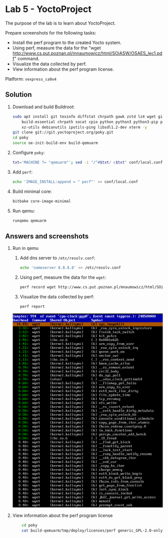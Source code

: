 # Lab 5 - YoctoProject
The purpose of the lab is to learn about YoctoProject.

Prepare screenshots for the following tasks:
 - Install the perf program to the created Yocto system.
 - Using perf, measure the data for the "wget http://www.cs.put.poznan.pl/mnaumowicz/html/SOiASW/OSAES_lec1.pdf" command.
 - Visualize the data collected by perf.
 - View information about the perf program license.

Platform: `vexpress_ca9x4`

## Solution

1. Download and build Buildroot:

    ```bash
    sudo apt install git texinfo diffstat chrpath gawk zstd lz4 wget git-core diffstat unzip texinfo gcc-multilib \
        build-essential chrpath socat cpio python python3 python3-pip python3-pexpect \
        xz-utils debianutils iputils-ping libsdl1.2-dev xterm -y
    git clone git://git.yoctoproject.org/poky.git
    cd poky
    source oe-init-build-env build-qemuarm
    ```

3. Configure `poky`:

    ```bash
    txt='MACHINE ?= "qemuarm"'; sed -i "/^#$txt/ c$txt" conf/local.conf
    ```

4. Add `perf`:

    ```bash
    echo 'IMAGE_INSTALL:append = " perf"' >> conf/local.conf
    ```

5. Build minimal core:

    ```bash
    bitbake core-image-minimal
    ```

6. Run qemu:

    ```bash
    runqemu qemuarm
    ```

## Answers and screenshots

1. Run in qemu
   1. Add dns server to `/etc/resolv.conf`:

       ```bash
       echo 'nameserver 8.8.8.8' >> /etc/resolv.conf
       ```

   2. Using perf, measure the data for the `wget`:

       ```bash
       perf record wget http://www.cs.put.poznan.pl/mnaumowicz/html/SOiASW/OSAES_lec1.pdf
       ```

   3. Visualize the data collected by perf:

       ```bash
       perf report
       ```

   ![perf](img/perf.png)


2. View information about the perf program license

    ```bash
        cd poky
        cat build-qemuarm/tmp/deploy/licenses/perf generic_GPL-2.0-only
    ```
